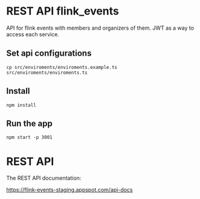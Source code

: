 # REST API flink_events
API for flink events with members and organizers of them. JWT as a way to access each service.

## Set api configurations
  
    cp src/enviroments/enviroments.example.ts src/enviroments/enviroments.ts

## Install

    npm install

## Run the app

    npm start -p 3001

# REST API

The REST API documentation:

https://flink-events-staging.appspot.com/api-docs
